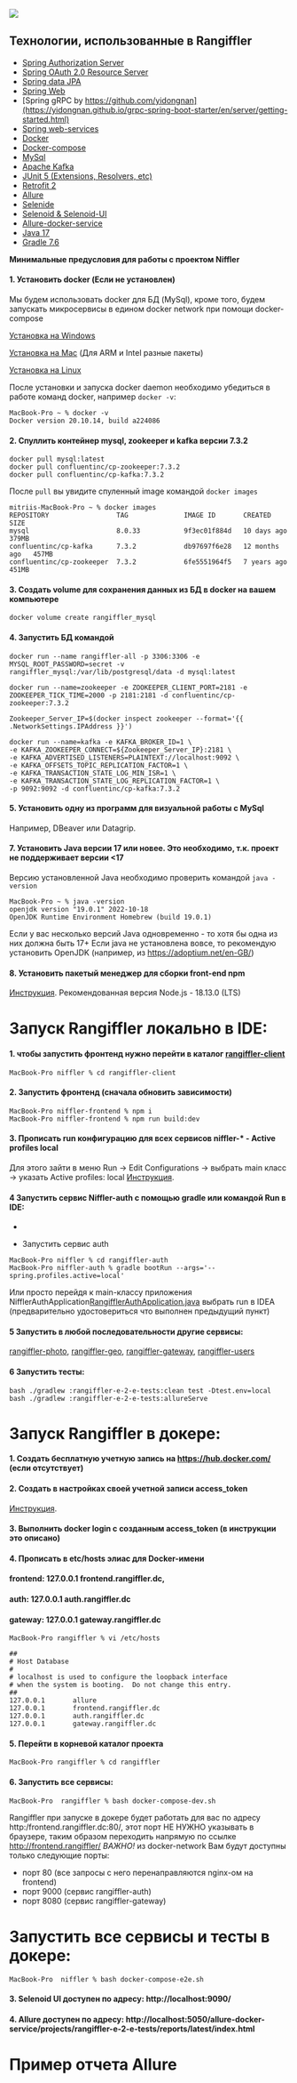 ![](img/img2.jpeg)

## **Технологии, использованные в Rangiffler**

- [Spring Authorization Server](https://spring.io/projects/spring-authorization-server)
- [Spring OAuth 2.0 Resource Server](https://docs.spring.io/spring-security/reference/servlet/oauth2/resource-server/index.html)
- [Spring data JPA](https://spring.io/projects/spring-data-jpa)
- [Spring Web](https://docs.spring.io/spring-framework/docs/current/reference/html/web.html#spring-web)
- [Spring gRPC by https://github.com/yidongnan](https://yidongnan.github.io/grpc-spring-boot-starter/en/server/getting-started.html)
- [Spring web-services](https://docs.spring.io/spring-ws/docs/current/reference/html/)
- [Docker](https://www.docker.com/resources/what-container/)
- [Docker-compose](https://docs.docker.com/compose/)
- [MySql](https://dev.mysql.com/doc/)
- [Apache Kafka](https://developer.confluent.io/quickstart/kafka-docker/)
- [JUnit 5 (Extensions, Resolvers, etc)](https://junit.org/junit5/docs/current/user-guide/)
- [Retrofit 2](https://square.github.io/retrofit/)
- [Allure](https://docs.qameta.io/allure/)
- [Selenide](https://selenide.org/)
- [Selenoid & Selenoid-UI](https://aerokube.com/selenoid/latest/)
- [Allure-docker-service](https://github.com/fescobar/allure-docker-service)
- [Java 17](https://www.oracle.com/java/technologies/javase/jdk17-archive-downloads.html)
- [Gradle 7.6](https://docs.gradle.org/7.6/release-notes.html)


**Минимальные предусловия для работы с проектом Niffler**

#### 1. Установить docker (Если не установлен)

Мы будем использовать docker для БД (MySql), кроме того, будем запускать микросервисы в едином docker network при
помощи docker-compose

[Установка на Windows](https://docs.docker.com/desktop/install/windows-install/)

[Установка на Mac](https://docs.docker.com/desktop/install/mac-install/) (Для ARM и Intel разные пакеты)

[Установка на Linux](https://docs.docker.com/desktop/install/linux-install/)

После установки и запуска docker daemon необходимо убедиться в работе команд docker, например `docker -v`:

```posh
MacBook-Pro ~ % docker -v
Docker version 20.10.14, build a224086
```

#### 2. Спуллить контейнер mysql, zookeeper и kafka версии 7.3.2

```posh
docker pull mysql:latest
docker pull confluentinc/cp-zookeeper:7.3.2
docker pull confluentinc/cp-kafka:7.3.2
```

После `pull` вы увидите спуленный image командой `docker images`

```posh
mitriis-MacBook-Pro ~ % docker images            
REPOSITORY                 TAG              IMAGE ID       CREATED         SIZE
mysql                      8.0.33           9f3ec01f884d   10 days ago     379MB
confluentinc/cp-kafka      7.3.2            db97697f6e28   12 months ago   457MB
confluentinc/cp-zookeeper  7.3.2            6fe5551964f5   7 years ago     451MB
```

#### 3. Создать volume для сохранения данных из БД в docker на вашем компьютере

```posh
docker volume create rangiffler_mysql
```

#### 4. Запустить БД командой

```posh
docker run --name rangiffler-all -p 3306:3306 -e MYSQL_ROOT_PASSWORD=secret -v rangiffler_mysql:/var/lib/postgresql/data -d mysql:latest

docker run --name=zookeeper -e ZOOKEEPER_CLIENT_PORT=2181 -e ZOOKEEPER_TICK_TIME=2000 -p 2181:2181 -d confluentinc/cp-zookeeper:7.3.2

Zookeeper_Server_IP=$(docker inspect zookeeper --format='{{ .NetworkSettings.IPAddress }}')

docker run --name=kafka -e KAFKA_BROKER_ID=1 \
-e KAFKA_ZOOKEEPER_CONNECT=${Zookeeper_Server_IP}:2181 \
-e KAFKA_ADVERTISED_LISTENERS=PLAINTEXT://localhost:9092 \
-e KAFKA_OFFSETS_TOPIC_REPLICATION_FACTOR=1 \
-e KAFKA_TRANSACTION_STATE_LOG_MIN_ISR=1 \
-e KAFKA_TRANSACTION_STATE_LOG_REPLICATION_FACTOR=1 \
-p 9092:9092 -d confluentinc/cp-kafka:7.3.2

```

#### 5. Установить одну из программ для визуальной работы с MySql

Например, DBeaver или Datagrip.


#### 7. Установить Java версии 17 или новее. Это необходимо, т.к. проект не поддерживает версии <17

Версию установленной Java необходимо проверить командой `java -version`

```posh
MacBook-Pro ~ % java -version
openjdk version "19.0.1" 2022-10-18
OpenJDK Runtime Environment Homebrew (build 19.0.1)
```

Если у вас несколько версий Java одновременно - то хотя бы одна из них должна быть 17+
Если java не установлена вовсе, то рекомендую установить OpenJDK (например, из https://adoptium.net/en-GB/)

#### 8. Установить пакетый менеджер для сборки front-end npm

[Инструкция](https://docs.npmjs.com/downloading-and-installing-node-js-and-npm).
Рекомендованная версия Node.js - 18.13.0 (LTS)

# Запуск Rangiffler локально в IDE:

#### 1. чтобы запустить фронтенд нужно перейти в каталог [rangiffler-client](..%2Frangiffler-client)


```posh
MacBook-Pro niffler % cd rangiffler-client
```


#### 2. Запустить фронтенд (сначала обновить зависимости)

```posh
MacBook-Pro niffler-frontend % npm i
MacBook-Pro niffler-frontend % npm run build:dev
```

#### 3. Прописать run конфигурацию для всех сервисов niffler-* - Active profiles local

Для этого зайти в меню Run -> Edit Configurations -> выбрать main класс -> указать Active profiles: local
[Инструкция](https://stackoverflow.com/questions/39738901/how-do-i-activate-a-spring-boot-profile-when-running-from-intellij).


#### 4 Запустить сервис Niffler-auth c помощью gradle или командой Run в IDE:
- 

- Запустить сервис auth

```posh
MacBook-Pro niffler % cd rangiffler-auth
MacBook-Pro niffler-auth % gradle bootRun --args='--spring.profiles.active=local'
```

Или просто перейдя к main-классу приложения NifflerAuthApplication[RangifflerAuthApplication.java](..%2Frangiffler-auth%2Fsrc%2Fmain%2Fjava%2Forg%2Frangiffler%2FRangifflerAuthApplication.java) выбрать run в IDEA (предварительно удостовериться что
выполнен предыдущий пункт)

#### 5 Запустить в любой последовательности другие сервисы: 
[rangiffler-photo](..%2Frangiffler-photo), [rangiffler-geo](..%2Frangiffler-geo), [rangiffler-gateway](..%2Frangiffler-gateway), [rangiffler-users](..%2Frangiffler-users)


#### 6 Запустить тесты: 
```posh
bash ./gradlew :rangiffler-e-2-e-tests:clean test -Dtest.env=local
bash ./gradlew :rangiffler-e-2-e-tests:allureServe
```

# Запуск Rangiffler в докере:

#### 1. Создать бесплатную учетную запись на https://hub.docker.com/ (если отсутствует)

#### 2. Создать в настройках своей учетной записи access_token

[Инструкция](https://docs.docker.com/docker-hub/access-tokens/).

#### 3. Выполнить docker login с созданным access_token (в инструкции это описано)

#### 4. Прописать в etc/hosts элиас для Docker-имени 
#### frontend:  127.0.0.1 frontend.rangiffler.dc, 
#### auth:      127.0.0.1 auth.rangiffler.dc
#### gateway:   127.0.0.1 gateway.rangiffler.dc

```posh
MacBook-Pro rangiffler % vi /etc/hosts
```

```posh
##
# Host Database
#
# localhost is used to configure the loopback interface
# when the system is booting.  Do not change this entry.
##
127.0.0.1       allure
127.0.0.1       frontend.rangiffler.dc
127.0.0.1       auth.rangiffler.dc
127.0.0.1       gateway.rangiffler.dc
```

#### 5. Перейти в корневой каталог проекта

```posh
MacBook-Pro rangiffler % cd rangiffler
```

#### 6. Запустить все сервисы:

```posh
MacBook-Pro  rangiffler % bash docker-compose-dev.sh
```


Rangiffler при запуске в докере будет работать для вас по адресу http:/frontend.rangiffler.dc:80/, этот порт НЕ НУЖНО указывать
в браузере, таким образом переходить напрямую по ссылке http://frontend.rangiffler/
*ВАЖНО!* из docker-network Вам будут доступны только следующие порты:

- порт 80 (все запросы с него перенаправляются nginx-ом на frontend)
- порт 9000 (сервис rangiffler-auth)
- порт 8080 (сервис rangiffler-gateway)


# Запустить все сервисы и тесты в докере:

```posh
MacBook-Pro  niffler % bash docker-compose-e2e.sh
```

#### 3. Selenoid UI доступен по адресу: http://localhost:9090/

#### 4. Allure доступен по адресу: http://localhost:5050/allure-docker-service/projects/rangiffler-e-2-e-tests/reports/latest/index.html


# Пример отчета Allure 